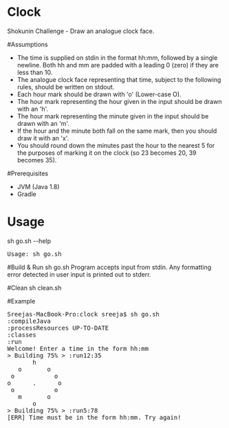# Clock
Shokunin Challenge - Draw an analogue clock face.

#Assumptions
- The time is supplied on stdin in the format hh:mm, followed by a single newline. Both hh and mm are padded with a leading 0 (zero) if they are less than 10.
- The analogue clock face representing that time, subject to the following rules, should be written on stdout.
- Each hour mark should be drawn with 'o' (Lower-case O).
- The hour mark representing the hour given in the input should be drawn with an 'h'.
- The hour mark representing the minute given in the input should be drawn with an 'm'.
- If the hour and the minute both fall on the same mark, then you should draw it with an 'x'.
- You should round down the minutes past the hour to the nearest 5 for the purposes of marking it on the clock (so 23 becomes 20, 39 becomes 35).

#Prerequisites
- JVM (Java 1.8)
- Gradle

# Usage
sh go.sh --help
<pre>Usage: sh go.sh</pre>

#Build & Run
sh go.sh
Program accepts input from stdin. Any formatting error detected in user input is printed out to stderr. 

#Clean
sh clean.sh


#Example
<pre>
Sreejas-MacBook-Pro:clock sreeja$ sh go.sh
:compileJava
:processResources UP-TO-DATE
:classes
:run
Welcome! Enter a time in the form hh:mm
> Building 75% > :run12:35
       h
   o       o
 o           o
o      .      o
 o           o
   m       o
       o
> Building 75% > :run5:78
[ERR] Time must be in the form hh:mm. Try again!
</pre>

